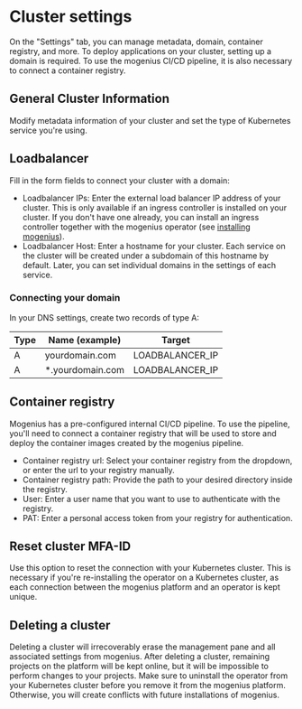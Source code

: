 ﻿---
sidebar_position: 2
description: Prepare a cluster in mogenius to connect with your own Kubernetes cluster.
---

# Cluster settings

On the "Settings" tab, you can manage metadata, domain, container registry, and more. To deploy applications on your cluster, setting up a domain is required. To use the mogenius CI/CD pipeline, it is also necessary to connect a container registry.

## General Cluster Information
Modify metadata information of your cluster and set the type of Kubernetes service you're using.

## Loadbalancer
Fill in the form fields to connect your cluster with a domain:
- Loadbalancer IPs: Enter the external load balancer IP address of your cluster. This is only available if an ingress controller is installed on your cluster. If you don't have one already, you can install an ingress controller together with the mogenius operator (see [installing mogenius](./installing-mogenius.md)).
- Loadbalancer Host: Enter a hostname for your cluster. Each service on the cluster will be created under a subdomain of this hostname by default. Later, you can set individual domains in the settings of each service.

### Connecting your domain
In your DNS settings, create two records of type A:

|Type|Name (example)|Target|
|---|---|---|
|A|yourdomain.com|LOADBALANCER_IP|
|A|*.yourdomain.com|LOADBALANCER_IP|

## Container registry
Mogenius has a pre-configured internal CI/CD pipeline. To use the pipeline, you'll need to connect a container registry that will be used to store and deploy the container images created by the mogenius pipeline.
- Container registry url: Select your container registry from the dropdown, or enter the url to your registry manually.
- Container registry path: Provide the path to your desired directory inside the registry.
- User: Enter a user name that you want to use to authenticate with the registry.
- PAT: Enter a personal access token from your registry for authentication.

## Reset cluster MFA-ID
Use this option to reset the connection with your Kubernetes cluster. This is necessary if you're re-installing the operator on a Kubernetes cluster, as each connection between the mogenius platform and an operator is kept unique.

## Deleting a cluster
Deleting a cluster will irrecoverably erase the management pane and all associated settings from mogenius. After deleting a cluster, remaining projects on the platform will be kept online, but it will be impossible to perform changes to your projects. Make sure to uninstall the operator from your Kubernetes cluster before you remove it from the mogenius platform. Otherwise, you will create conflicts with future installations of mogenius.